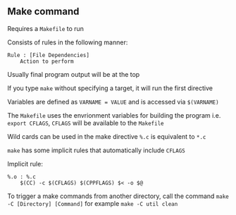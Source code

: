 Make command
---

Requires a `Makefile` to run

Consists of rules in the following manner:

```
Rule : [File Dependencies]
    Action to perform
```

Usually final program output will be at the top

If you type `make` without specifying a target, it will run the first directive

Variables are defined as `VARNAME = VALUE` and is accessed via `$(VARNAME)`

The `Makefile` uses the envrionment variables for building the program i.e. `export CFLAGS`, `CFLAGS` will be available to the `Makefile`

Wild cards can be used in the make directive `%.c` is equivalent to `*.c`

`make` has some implicit rules that automatically include `CFLAGS`

Implicit rule:

```
%.o : %.c
	$(CC) -c $(CFLAGS) $(CPPFLAGS) $< -o $@
```

To trigger a make commands from another directory, call the command `make -C [Directory] [Command]` for example `make -C util clean`
